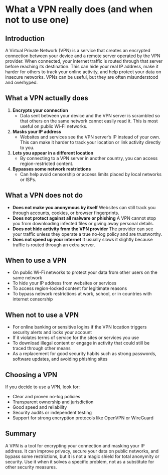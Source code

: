 # What a VPN really does (and when not to use one)

## Introduction
A Virtual Private Network (VPN) is a service that creates an encrypted connection between your device and a remote server operated by the VPN provider. When connected, your internet traffic is routed through that server before reaching its destination. This can hide your real IP address, make it harder for others to track your online activity, and help protect your data on insecure networks. VPNs can be useful, but they are often misunderstood and overhyped.

## What a VPN actually does
1. **Encrypts your connection**
   - Data sent between your device and the VPN server is scrambled so that others on the same network cannot easily read it. This is most useful on public Wi-Fi networks.
2. **Masks your IP address**
   - Websites and services see the VPN server’s IP instead of your own. This can make it harder to track your location or link activity directly to you.
3. **Lets you appear in a different location**
   - By connecting to a VPN server in another country, you can access region-restricted content.
4. **Bypasses some network restrictions**
   - Can help avoid censorship or access limits placed by local networks or ISPs.

## What a VPN does not do
- **Does not make you anonymous by itself** 
  Websites can still track you through accounts, cookies, or browser fingerprints.
- **Does not protect against all malware or phishing** 
  A VPN cannot stop you from downloading infected files or giving away personal details.
- **Does not hide activity from the VPN provider** 
  The provider can see your traffic unless they operate a true no-log policy and are trustworthy.
- **Does not speed up your internet** 
  It usually slows it slightly because traffic is routed through an extra server.

## When to use a VPN
- On public Wi-Fi networks to protect your data from other users on the same network
- To hide your IP address from websites or services
- To access region-locked content for legitimate reasons
- To bypass network restrictions at work, school, or in countries with internet censorship

## When not to use a VPN
- For online banking or sensitive logins if the VPN location triggers security alerts and locks your account
- If it violates terms of service for the sites or services you use
- To download illegal content or engage in activity that could still be traced through other means
- As a replacement for good security habits such as strong passwords, software updates, and avoiding phishing sites

## Choosing a VPN
If you decide to use a VPN, look for:
- Clear and proven no-log policies
- Transparent ownership and jurisdiction
- Good speed and reliability
- Security audits or independent testing
- Support for strong encryption protocols like OpenVPN or WireGuard

## Summary
A VPN is a tool for encrypting your connection and masking your IP address. It can improve privacy, secure your data on public networks, and bypass some restrictions, but it is not a magic shield for total anonymity or security. Use it when it solves a specific problem, not as a substitute for other security measures.


